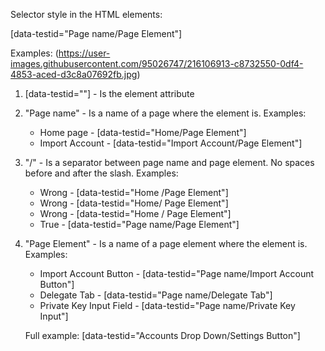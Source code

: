 Selector style in the HTML elements:

[data-testid="Page name/Page Element"]

Examples: (https://user-images.githubusercontent.com/95026747/216106913-c8732550-0df4-4853-aced-d3c8a07692fb.jpg)

1. [data-testid=""] - Is the element attribute

2. "Page name" - Is a name of a page where the element is.
   Examples:
     * Home page - [data-testid="Home/Page Element"]
     * Import Account - [data-testid="Import Account/Page Element"]

3. "/" - Is a separator between page name and page element. No spaces before and after the slash.
   Examples:
     * Wrong - [data-testid="Home /Page Element"]
     * Wrong - [data-testid="Home/ Page Element"]
     * Wrong - [data-testid="Home / Page Element"]
     * True - [data-testid="Page name/Page Element"]

4. "Page Element" - Is a name of a page element where the element is.
   Examples:
     * Import Account Button - [data-testid="Page name/Import Account Button"]
     * Delegate Tab - [data-testid="Page name/Delegate Tab"]
     * Private Key Input Field - [data-testid="Page name/Private Key Input"]
     
     
     Full example: [data-testid="Accounts Drop Down/Settings Button"]
